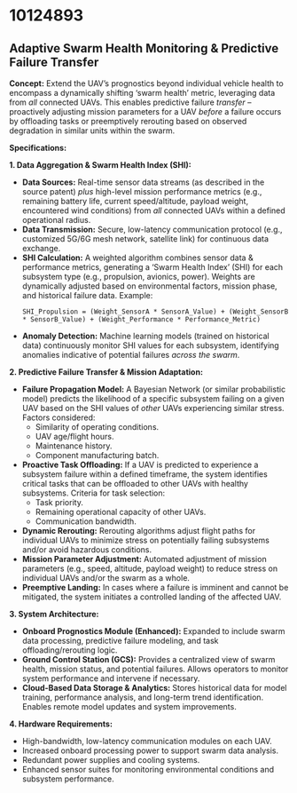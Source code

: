 # 10124893

## Adaptive Swarm Health Monitoring & Predictive Failure Transfer

**Concept:** Extend the UAV’s prognostics beyond individual vehicle health to encompass a dynamically shifting ‘swarm health’ metric, leveraging data from *all* connected UAVs. This enables predictive failure *transfer* – proactively adjusting mission parameters for a UAV *before* a failure occurs by offloading tasks or preemptively rerouting based on observed degradation in similar units within the swarm.

**Specifications:**

**1. Data Aggregation & Swarm Health Index (SHI):**

*   **Data Sources:**  Real-time sensor data streams (as described in the source patent) *plus*  high-level mission performance metrics (e.g., remaining battery life, current speed/altitude, payload weight, encountered wind conditions) from *all* connected UAVs within a defined operational radius.
*   **Data Transmission:** Secure, low-latency communication protocol (e.g., customized 5G/6G mesh network, satellite link) for continuous data exchange.
*   **SHI Calculation:** A weighted algorithm combines sensor data & performance metrics, generating a ‘Swarm Health Index’ (SHI) for each subsystem type (e.g., propulsion, avionics, power). Weights are dynamically adjusted based on environmental factors, mission phase, and historical failure data.  Example:
    ```
    SHI_Propulsion = (Weight_SensorA * SensorA_Value) + (Weight_SensorB * SensorB_Value) + (Weight_Performance * Performance_Metric)
    ```
*   **Anomaly Detection:**  Machine learning models (trained on historical data) continuously monitor SHI values for each subsystem, identifying anomalies indicative of potential failures *across the swarm*. 

**2. Predictive Failure Transfer & Mission Adaptation:**

*   **Failure Propagation Model:** A Bayesian Network (or similar probabilistic model) predicts the likelihood of a specific subsystem failing on a given UAV based on the SHI values of *other* UAVs experiencing similar stress.  Factors considered: 
    *   Similarity of operating conditions.
    *   UAV age/flight hours.
    *   Maintenance history.
    *   Component manufacturing batch.
*   **Proactive Task Offloading:** If a UAV is predicted to experience a subsystem failure within a defined timeframe, the system identifies critical tasks that can be offloaded to other UAVs with healthy subsystems.  Criteria for task selection:
    *   Task priority.
    *   Remaining operational capacity of other UAVs.
    *   Communication bandwidth.
*   **Dynamic Rerouting:**  Rerouting algorithms adjust flight paths for individual UAVs to minimize stress on potentially failing subsystems and/or avoid hazardous conditions.
*   **Mission Parameter Adjustment:**  Automated adjustment of mission parameters (e.g., speed, altitude, payload weight) to reduce stress on individual UAVs and/or the swarm as a whole.
*   **Preemptive Landing:** In cases where a failure is imminent and cannot be mitigated, the system initiates a controlled landing of the affected UAV.

**3. System Architecture:**

*   **Onboard Prognostics Module (Enhanced):**  Expanded to include swarm data processing, predictive failure modeling, and task offloading/rerouting logic.
*   **Ground Control Station (GCS):**  Provides a centralized view of swarm health, mission status, and potential failures.  Allows operators to monitor system performance and intervene if necessary.
*   **Cloud-Based Data Storage & Analytics:**  Stores historical data for model training, performance analysis, and long-term trend identification. Enables remote model updates and system improvements.

**4. Hardware Requirements:**

*   High-bandwidth, low-latency communication modules on each UAV.
*   Increased onboard processing power to support swarm data analysis.
*   Redundant power supplies and cooling systems.
*   Enhanced sensor suites for monitoring environmental conditions and subsystem performance.